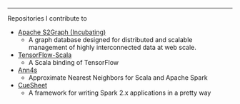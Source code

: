 -----

Repositories I contribute to

* [Apache S2Graph (Incubating)](https://github.com/apache/incubator-s2graph)
    * A graph database designed for distributed and scalable management of highly interconnected data at web scale.
* [TensorFlow-Scala](https://github.com/mskimm/tensorflow-scala)
    * A Scala binding of TensorFlow
* [Ann4s](https://github.com/mskimm/ann4s)
    * Approximate Nearest Neighbors for Scala and Apache Spark
* [CueSheet](https://github.com/kakao/cuesheet)
    * A framework for writing Spark 2.x applications in a pretty way

